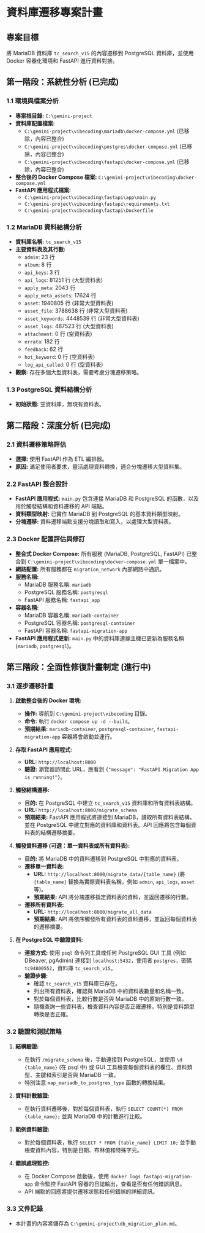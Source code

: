 # 資料庫遷移專案計畫

## 專案目標
將 MariaDB 資料庫 `tc_search_v15` 的內容遷移到 PostgreSQL 資料庫，並使用 Docker 容器化環境和 FastAPI 進行資料對接。

## 第一階段：系統性分析 (已完成)

### 1.1 環境與檔案分析
*   **專案根目錄:** `C:\gemini-project`
*   **資料庫配置檔案:** 
    *   `C:\gemini-project\vibecoding\mariadb\docker-compose.yml` (已移除，內容已整合)
    *   `C:\gemini-project\vibecoding\postgres\docker-compose.yml` (已移除，內容已整合)
    *   `C:\gemini-project\vibecoding\fastapi\docker-compose.yml` (已移除，內容已整合)
*   **整合後的 Docker Compose 檔案:** `C:\gemini-project\vibecoding\docker-compose.yml`
*   **FastAPI 應用程式檔案:** 
    *   `C:\gemini-project\vibecoding\fastapi\app\main.py`
    *   `C:\gemini-project\vibecoding\fastapi\requirements.txt`
    *   `C:\gemini-project\vibecoding\fastapi\Dockerfile`

### 1.2 MariaDB 資料結構分析
*   **資料庫名稱:** `tc_search_v15`
*   **主要資料表及其行數:** 
    *   `admin`: 23 行
    *   `album`: 8 行
    *   `api_keys`: 3 行
    *   `api_logs`: 81251 行 (大型資料表)
    *   `apply_meta`: 2043 行
    *   `apply_meta_assets`: 17624 行
    *   `asset`: 1940805 行 (非常大型資料表)
    *   `asset_file`: 3788638 行 (非常大型資料表)
    *   `asset_keywords`: 4448539 行 (非常大型資料表)
    *   `asset_logs`: 487523 行 (大型資料表)
    *   `attachment`: 0 行 (空資料表)
    *   `errata`: 182 行
    *   `feedback`: 62 行
    *   `hot_keyword`: 0 行 (空資料表)
    *   `log_api_called`: 0 行 (空資料表)
*   **觀察:** 存在多個大型資料表，需要考慮分塊遷移策略。

### 1.3 PostgreSQL 資料結構分析
*   **初始狀態:** 空資料庫，無現有資料表。

## 第二階段：深度分析 (已完成)

### 2.1 資料遷移策略評估
*   **選擇:** 使用 FastAPI 作為 ETL 編排器。
*   **原因:** 滿足使用者要求，靈活處理資料轉換，適合分塊遷移大型資料集。

### 2.2 FastAPI 整合設計
*   **FastAPI 應用程式:** `main.py` 包含連接 MariaDB 和 PostgreSQL 的函數，以及用於觸發結構和資料遷移的 API 端點。
*   **資料類型映射:** 已實作 MariaDB 到 PostgreSQL 的基本資料類型映射。
*   **分塊遷移:** 資料遷移端點支援分塊讀取和寫入，以處理大型資料表。

### 2.3 Docker 配置評估與修訂
*   **整合式 Docker Compose:** 所有服務 (MariaDB, PostgreSQL, FastAPI) 已整合到 `C:\gemini-project\vibecoding\docker-compose.yml` 單一檔案中。
*   **網路配置:** 所有服務都在 `migration_network` 內部網路中通訊。
*   **服務名稱:** 
    *   MariaDB 服務名稱: `mariadb`
    *   PostgreSQL 服務名稱: `postgresql`
    *   FastAPI 服務名稱: `fastapi_app`
*   **容器名稱:** 
    *   MariaDB 容器名稱: `mariadb-container`
    *   PostgreSQL 容器名稱: `postgresql-container`
    *   FastAPI 容器名稱: `fastapi-migration-app`
*   **FastAPI 應用程式更新:** `main.py` 中的資料庫連線主機已更新為服務名稱 (`mariadb`, `postgresql`)。

## 第三階段：全面性修復計畫制定 (進行中)

### 3.1 逐步遷移計畫

1.  **啟動整合後的 Docker 環境:** 
    *   **操作:** 導航到 `C:\gemini-project\vibecoding` 目錄。
    *   **命令:** 執行 `docker compose up -d --build`。
    *   **預期結果:** `mariadb-container`, `postgresql-container`, `fastapi-migration-app` 容器將會啟動並運行。

2.  **存取 FastAPI 應用程式:** 
    *   **URL:** `http://localhost:8000`
    *   **驗證:** 瀏覽器訪問此 URL，應看到 `{"message": "FastAPI Migration App is running!"}`。

3.  **觸發結構遷移:** 
    *   **目的:** 在 PostgreSQL 中建立 `tc_search_v15` 資料庫和所有資料表結構。
    *   **URL:** `http://localhost:8000/migrate_schema`
    *   **預期結果:** FastAPI 應用程式將連接到 MariaDB，讀取所有資料表結構，並在 PostgreSQL 中建立對應的資料庫和資料表。API 回應將包含每個資料表的結構遷移摘要。

4.  **觸發資料遷移 (可選：單一資料表或所有資料表):** 
    *   **目的:** 將 MariaDB 中的資料遷移到 PostgreSQL 中對應的資料表。
    *   **遷移單一資料表:** 
        *   **URL:** `http://localhost:8000/migrate_data/{table_name}` (將 `{table_name}` 替換為實際資料表名稱，例如 `admin`, `api_logs`, `asset` 等)。
        *   **預期結果:** API 將分塊遷移指定資料表的資料，並返回遷移的行數。
    *   **遷移所有資料表:** 
        *   **URL:** `http://localhost:8000/migrate_all_data`
        *   **預期結果:** API 將依序觸發所有資料表的資料遷移，並返回每個資料表的遷移摘要。

5.  **在 PostgreSQL 中驗證資料:** 
    *   **連接方式:** 使用 `psql` 命令列工具或任何 PostgreSQL GUI 工具 (例如 DBeaver, pgAdmin) 連接到 `localhost:5432`，使用者 `postgres`，密碼 `tc94800552`，資料庫 `tc_search_v15`。
    *   **驗證步驟:** 
        *   確認 `tc_search_v15` 資料庫已存在。
        *   列出所有資料表，確認與 MariaDB 中的資料表數量和名稱一致。
        *   對於每個資料表，比較行數是否與 MariaDB 中的原始行數一致。
        *   隨機查詢一些資料表，檢查資料內容是否正確遷移，特別是資料類型轉換是否正確。

### 3.2 驗證和測試策略

1.  **結構驗證:** 
    *   在執行 `/migrate_schema` 後，手動連接到 PostgreSQL，並使用 `\d {table_name}` (在 psql 中) 或 GUI 工具檢查每個資料表的欄位、資料類型、主鍵和索引是否與 MariaDB 一致。
    *   特別注意 `map_mariadb_to_postgres_type` 函數的轉換結果。

2.  **資料計數驗證:** 
    *   在執行資料遷移後，對於每個資料表，執行 `SELECT COUNT(*) FROM {table_name};` 並與 MariaDB 中的計數進行比較。

3.  **範例資料驗證:** 
    *   對於每個資料表，執行 `SELECT * FROM {table_name} LIMIT 10;` 並手動檢查資料內容，特別是日期、布林值和特殊字元。

4.  **錯誤處理監控:** 
    *   在 Docker Compose 啟動後，使用 `docker logs fastapi-migration-app` 命令監控 FastAPI 容器的日誌輸出，查看是否有任何錯誤訊息。
    *   API 端點的回應將提供遷移狀態和任何錯誤的詳細資訊。

### 3.3 文件記錄
*   本計畫的內容將儲存為 `C:\gemini-project\db_migration_plan.md`。
